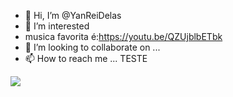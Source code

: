 - 👋 Hi, I’m @YanReiDelas
- 👀 I’m interested
- musica favorita é:https://youtu.be/QZUjblbETbk
- 💞️ I’m looking to collaborate on ...
- 📫 How to reach me ...
TESTE

![](https://quatrorodas.abril.com.br/wp-content/uploads/2022/07/09_steiger_FLP8994.jpg?quality=70&strip=info)

<!---
YanReiDelas/YanReiDelas is a ✨ special ✨ repository because its `README.md` (this file) appears on your GitHub profile.
You can click the Preview link to take a look at your changes.
--->
